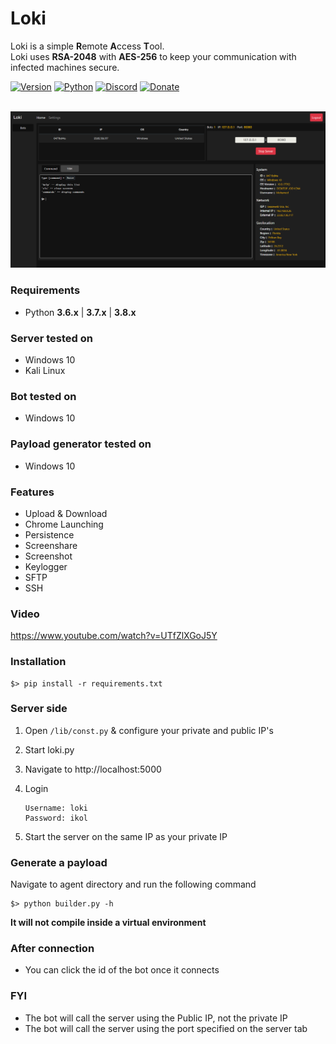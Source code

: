# Loki

Loki is a simple **R**emote **A**ccess **T**ool.<br/>
Loki uses **RSA-2048** with **AES-256** to keep your communication with infected machines secure.<br/>

[![Version](https://img.shields.io/badge/Version-v0.1.1-blue)]()
[![Python](https://img.shields.io/badge/Python-v3.6%2B-blue)]()
[![Discord](https://img.shields.io/badge/Discord-server-blue)](https://discord.gg/Qnvw43r)
[![Donate](https://img.shields.io/badge/PayPal-Donate-orange.svg)](https://www.paypal.me/Msheikh03)
<br/><br/>

<img src="screenshots/bots.png" atl=""/>

### Requirements

-   Python **3.6.x** | **3.7.x** | **3.8.x**

### Server tested on

-   Windows 10
-   Kali Linux

### Bot tested on

-   Windows 10

### Payload generator tested on

-   Windows 10

### Features

-   Upload & Download
-   Chrome Launching
-   Persistence
-   Screenshare
-   Screenshot
-   Keylogger
-   SFTP
-   SSH

### Video

https://www.youtube.com/watch?v=UTfZlXGoJ5Y

### Installation

```shell
$> pip install -r requirements.txt
```

### Server side

1. Open `/lib/const.py` & configure your private and public IP's
2. Start loki.py
3. Navigate to http://localhost:5000
4. Login

    ```
    Username: loki
    Password: ikol
    ```

5. Start the server on the same IP as your private IP

### Generate a payload

Navigate to agent directory and run the following command

```shell
$> python builder.py -h
```

**It will not compile inside a virtual environment**

### After connection

-   You can click the id of the bot once it connects

### FYI

-   The bot will call the server using the Public IP, not the private IP
-   The bot will call the server using the port specified on the server tab
